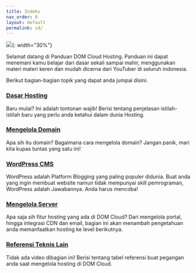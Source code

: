 ```yaml
---
title: Indeks
nav_order: 0
layout: default
permalink: id/
---
```


![](https://dom.my.id/assets/icon.svg){: width="30%"}

Selamat datang di Panduan DOM Cloud Hosting. Panduan ini dapat menemani kamu belajar dari dasar sekali sampai mahir, menggunakan materi materi keren dan mudah dicerna dari YouTuber di seluruh indonesia.

Berikut bagian-bagian topik yang dapat anda jumpai disini.

### [Dasar Hosting](dasar.html)

Baru mulai? Ini adalah tontonan wajib! Berisi tentang penjelasan istilah-istilah baru yang perlu anda ketahui dalam dunia Hosting.

### [Mengelola Domain](domain.html)

Apa sih itu domain? Bagaimana cara mengelola domain? Jangan panik, mari kita kupas tuntas yang satu ini!

### [WordPress CMS](wordpress.html)

WordPress adalah Platform Blogging yang paling populer didunia. Buat anda yang ingin membuat website namun tidak mempunyai skill pemrograman, WordPress adalah Jawabannya. Anda harus mencoba!

### [Mengelola Server](server.html)

Apa saja sih fitur hosting yang ada di DOM Cloud? Dari mengelola portal, hingga integrasi CDN dan email, bagian ini akan menambah pengetahuan anda memanfaatkan hosting ke level berikutnya.

### [Referensi Teknis Lain](referensi.html)

Tidak ada video dibagian ini! Berisi tentang tabel referensi buat pegangan anda saat mengelola hosting di DOM Cloud.

